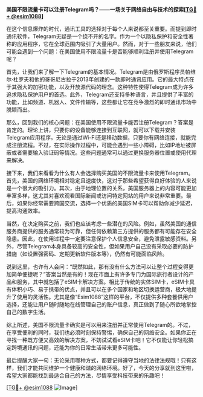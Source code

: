 **美国不限流量卡可以注册Telegram吗？——一场关于网络自由与技术的探索[[TG💪+ @esim1088](https://t.me/s/esim1088)]**

在这个信息爆炸的时代，通讯工具的选择对于每个人来说都至关重要。而提到即时通讯软件，Telegram无疑是一个绕不开的名字。作为一个以隐私保护和安全性著称的应用程序，它在全球范围内吸引了大量用户。然而，对于一些朋友来说，他们可能会遇到一个问题：在美国使用不限流量卡是否能够顺利注册并使用Telegram呢？

首先，让我们来了解一下Telegram的基本情况。Telegram是由俄罗斯程序员帕维尔·杜罗夫和他的哥哥尼古拉于2013年创建的一款即时通讯应用。它的最大特点在于其强大的加密功能，以及开放源代码的理念。这种特性使得Telegram成为许多追求隐私保护用户的首选。此外，Telegram还支持多种语言，并且提供了丰富的功能，比如频道、机器人、文件传输等，这些都让它在竞争激烈的即时通讯市场中脱颖而出。

那么，回到我们的核心问题：在美国使用不限流量卡能否注册Telegram？答案是肯定的。理论上讲，只要你的设备能够连接到互联网，就可以下载并安装Telegram应用程序。无论是通过Wi-Fi还是移动数据，只要你有网络连接，就能完成注册流程。不过，在实际操作过程中，可能会遇到一些小障碍，比如IP地址被屏蔽或者需要输入验证码等情况。这些问题通常可以通过更换服务器位置或使用代理来解决。

接下来，我们来看看为什么有人会选择购买美国的不限流量卡来使用Telegram。首先，美国的网络环境相对稳定且速度快，这对于那些希望获得良好体验的人来说是一个很大的吸引力。其次，由于地理位置的关系，美国服务器上的内容可能更加丰富多样，这尤其对喜欢观看国际新闻或访问特定网站的用户来说非常重要。最后，如果你经常需要跨国交流，选择一个优质的美国SIM卡可以帮助你减少延迟，提高沟通效率。

当然，在决定购买之前，我们也应该考虑一些潜在的风险。例如，虽然美国的通信服务商提供的服务通常较为可靠，但任何依赖第三方提供的服务都有可能存在安全隐患。因此，在使用过程中一定要注意保护个人信息安全，避免泄露敏感资料。另外，尽管Telegram本身具备较高的安全性，但如果用户自己没有采取必要的防护措施（如设置强密码、定期更新软件版本等），仍然有可能面临风险。

说到这里，也许有人会问：“既然如此，那有没有什么方法可以让整个过程变得更加简单便捷呢？”答案当然是有的！现在市面上有许多专门为国际旅行者设计的产品和服务，其中就包括了eSIM卡解决方案。相比于传统的实体SIM卡，eSIM卡具有体积小巧、易于携带的优点，并且可以在多个国家和地区切换运营商，极大地提升了使用的灵活性。尤其是像“Esim1088”这样的平台，不仅提供多种套餐供用户选择，还能让用户随时随地在线管理自己的账户信息，真正做到了随心所欲地掌控自己的数字生活。

综上所述，美国不限流量卡确实是可以用来注册并正常使用Telegram的。不过，在享受便利的同时，我们也必须时刻保持警惕，确保自己的网络安全。如果你正在寻找一种既方便又高效的解决方案，不妨试试看eSIM卡吧！它不仅能让你轻松搞定跨境通讯的问题，还能为你的日常生活带来更多可能性。

最后提醒大家一句：无论采用哪种方式，都要记得遵守当地的法律法规哦！只有这样，我们才能共同维护一个健康和谐的网络环境。好了，今天的分享就到这里啦，希望大家都能找到最适合自己的方法，尽情享受科技带来的乐趣吧！

[[TG💪+ @esim1088](https://t.me/s/esim1088) ![Image](https://i.postimg.cc/4NQfJmqS/Snipaste-2025-05-13-00-14-12.png)]